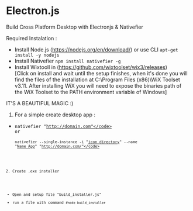 # Electron.js
Build Cross Platform Desktop with Electronjs &amp; Nativefier

Required Instalation :
- Install Node.js (https://nodejs.org/en/download/)
  or use CLI <code>apt-get install -y nodejs</code>
- Install Nativefier <code>npm install nativefier -g</code>
- Install Wixtooll in (https://github.com/wixtoolset/wix3/releases)<br>[Click on install and wait until the setup finishes, when it's done you will find the files of the installation at C:\Program Files (x86)\WiX Toolset v3.11\. After installing WiX you will need to expose the binaries path of the WiX Toolset to the PATH environment variable of Windows]

IT'S A BEAUTIFUL MAGIC :)
1. For a simple create desktop app :<br>
  - <code>nativefier "http://domain.com"</code><br>or<br>
  <code>nativefier --single-instance -i "<u>icon directory</u>" --name "<u>Name App</u>" "http://domain.com/"</code>
2. Create .exe installer
  - Open and setup file "build_installer.js"
  - run a file with command
  <code>#node build_installer</code>
